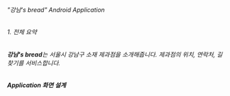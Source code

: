 ###### "강남's bread" Android Application
###### 1. 전체 요약
###### **강남's bread**는 서울시 강남구 소재 제과점을 소개해줍니다. 제과점의 위치, 연락처, 길찾기를 서비스합니다.

###### **Application 화면 설계**
